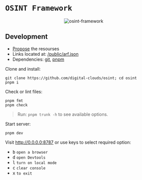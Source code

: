 # `OSINT Framework`

<div align="center">
  <img src="https://raw.githubusercontent.com/digital-clouds/osint/main/docs/images/osint-framework.png" alt="osint-framework" />
</div>

## Development

- [Propose](https://github.com/digital-clouds/osint/issues/new) the resourses
- Links located at: [/public/arf.json](/public/arf.json)
- Dependencies: [git](https://github.com/git-guides/install-git), [pnpm](https://pnpm.io/installation)

Clone and install:

```shell
git clone https://github.com/digital-clouds/osint; cd osint
pnpm i
```

Check or lint files:

```shell
pnpm fmt
pnpm check
```

> Run: `pnpm trunk -h` to see available options.

Start server:

```shell
pnpm dev
```

Visit http://0.0.0.0:8787 or use keys to select required option:

- <kbd>b</kbd> `open a browser`
- <kbd>d</kbd> `open Devtools`
- <kbd>l</kbd> `turn on local mode`
- <kbd>c</kbd> `clear console`
- <kbd>x</kbd> `to exit`
